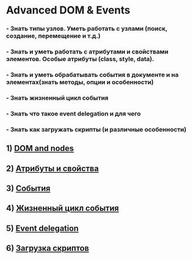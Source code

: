 # Advanced DOM & Events

### - Знать типы узлов. Уметь работать с узлами (поиск, создание, перемещение и т.д.)
### - Знать и уметь работать с атрибутами и свойствами элементов. Особые атрибуты (class, style, data).
### - Знать и уметь обрабатывать события в документе и на элементах(знать методы, опции и особенности)
### - Знать жизненный цикл события
### - Знать что такое event delegation и для чего
### - Знать как загружать скрипты (и различные особенности)

## 1) [DOM and nodes](./dom/REAdME.md)
## 2) [Атрибуты и свойства](./attributes/REAdME.md)
## 3) [События](./events/REAdME.md)
## 4) [Жизненный цикл события](./lifecycle/REAdME.md)
## 5) [Event delegation](./event_delegation/REAdME.md)
## 6) [Загрузка скриптов](./scripts/REAdME.md)